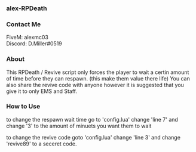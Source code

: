 ### alex-RPDeath ###

### Contact Me ###
FiveM: alexmc03                                   
Discord: D.Miller#0519

### About ###
This RPDeath / Revive script only forces the player to wait a certin amount of time before they can respawn. (this make them value there life)
You can also share the revive code with anyone however it is suggested that you give it to only EMS and Staff.

### How to Use ###
to change the respawn wait time go to 'config.lua' change 'line 7' and change '3' to the amount of minuets you want them to wait

to change the revive code goto 'config.lua' change 'line 3' and change 'revive89' to a seceret code.
